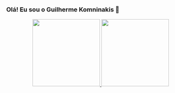 ### Olá! Eu sou o Guilherme Komninakis 👋

<div align="center">
  <a href="https://github.com/guikomninakis">
  <img height="180em" src="https://github-readme-stats.vercel.app/api?username=guikomninakis&show_icons=true&theme=dracula&title_color=(hex#466675)&include_all_commits=true&count_private=true"/>
  <img height="180em" src="https://github-readme-stats.vercel.app/api/top-langs/?username=guikomninakis&layout=compact&langs_count=7&theme=dracula&title_color=(hex#466675)"/>
</div>

